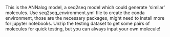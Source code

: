 This is the ANNalog model, a seq2seq model which could generate 'similar' molecules.
Use seq2seq_environment.yml file to create the conda environment, those are the necessary packages, might need to install more for jupyter notebooks.
Unzip the testing dataset to get some pairs of molecules for quick testing, but you can always input your own molecule!
